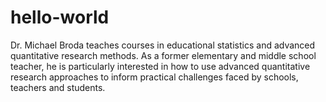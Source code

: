 # hello-world

Dr. Michael Broda teaches courses in educational statistics and advanced quantitative research methods. As a former elementary and middle school teacher, he is particularly interested in how to use advanced quantitative research approaches to inform practical challenges faced by schools, teachers and students.
